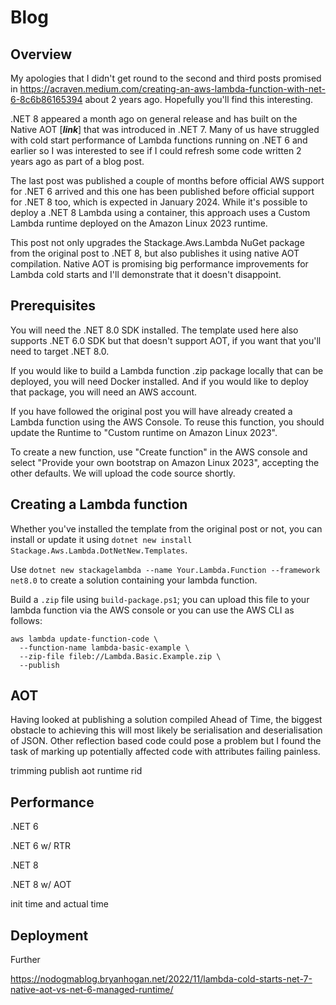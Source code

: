 # Blog

## Overview

My apologies that I didn't get round to the second and third posts promised in https://acraven.medium.com/creating-an-aws-lambda-function-with-net-6-8c6b86165394 about 2 years ago. Hopefully you'll find this interesting.

.NET 8 appeared a month ago on general release and has built on the Native AOT [***link***] that was introduced in .NET 7. Many of us have struggled with cold start performance of Lambda functions running on .NET 6 and earlier so I was interested to see if I could refresh some code written 2 years ago as part of a blog post.

The last post was published a couple of months before official AWS support for .NET 6 arrived and this one has been published before official support for .NET 8 too, which is expected in January 2024. While it's possible to deploy a .NET 8 Lambda using a container, this approach uses a Custom Lambda runtime deployed on the Amazon Linux 2023 runtime.

This post not only upgrades the Stackage.Aws.Lambda NuGet package from the original post to .NET 8, but also publishes it using native AOT compilation. Native AOT is promising big performance improvements for Lambda cold starts and I'll demonstrate that it doesn't disappoint.

## Prerequisites

You will need the .NET 8.0 SDK installed. The template used here also supports .NET 6.0 SDK but that doesn't support AOT, if you want that you'll need to target .NET 8.0.

If you would like to build a Lambda function .zip package locally that can be deployed, you will need Docker installed. And if you would like to deploy that package, you will need an AWS account.

If you have followed the original post you will have already created a Lambda function using the AWS Console. To reuse this function, you should update the Runtime to "Custom runtime on Amazon Linux 2023".

To create a new function, use "Create function" in the AWS console and select "Provide your own bootstrap on Amazon Linux 2023", accepting the other defaults. We will upload the code source shortly.

## Creating a Lambda function

Whether you've installed the template from the original post or not, you can install or update it using `dotnet new install Stackage.Aws.Lambda.DotNetNew.Templates`.

Use `dotnet new stackagelambda --name Your.Lambda.Function --framework net8.0` to create a solution containing your lambda function.

Build a `.zip` file using `build-package.ps1`; you can upload this file  to your lambda function via the AWS console or you can use the AWS CLI as follows:

```
aws lambda update-function-code \
  --function-name lambda-basic-example \
  --zip-file fileb://Lambda.Basic.Example.zip \
  --publish
```

## AOT

Having looked at publishing a solution compiled Ahead of Time, the biggest obstacle to achieving this will most likely be serialisation and deserialisation of JSON. Other reflection based code could pose a problem but I found the task of marking up potentially affected code with attributes failing painless.

trimming
publish aot
runtime rid

## Performance

.NET 6

.NET 6 w/ RTR

.NET 8

.NET 8 w/ AOT

init time and actual time

## Deployment

Further

https://nodogmablog.bryanhogan.net/2022/11/lambda-cold-starts-net-7-native-aot-vs-net-6-managed-runtime/

